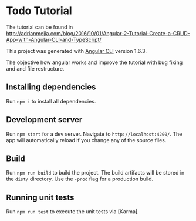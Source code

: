 # Todo Tutorial
The tutorial can be found in http://adrianmejia.com/blog/2016/10/01/Angular-2-Tutorial-Create-a-CRUD-App-with-Angular-CLI-and-TypeScript/

This project was generated with [Angular CLI](https://github.com/angular/angular-cli) version 1.6.3.

The objective how angular works and improve the tutorial with bug fixing and and file restructure.

## Installing dependencies
Run `npm i` to install all dependencies.

## Development server

Run `npm start` for a dev server. Navigate to `http://localhost:4200/`. The app will automatically reload if you change any of the source files.

## Build

Run `npm run build` to build the project. 
The build artifacts will be stored in the `dist/` directory. Use the `-prod` flag for a production build.

## Running unit tests

Run `npm run test` to execute the unit tests via [Karma].
